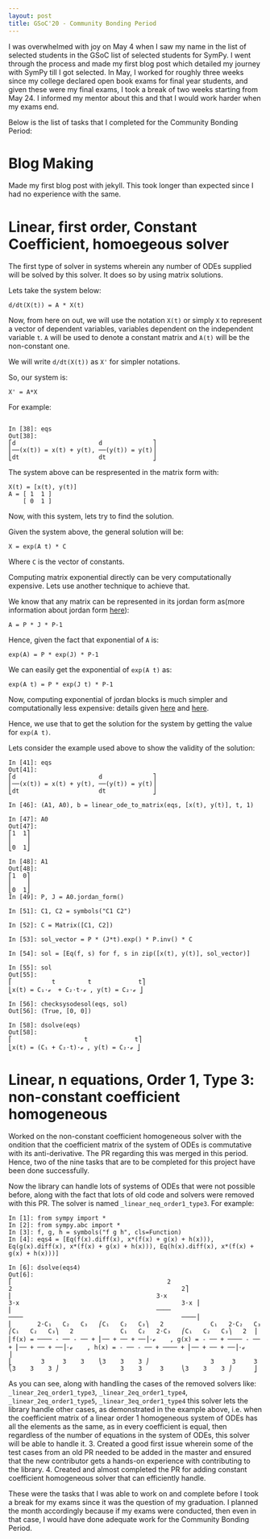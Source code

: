 ```yaml
---
layout: post
title: GSoC'20 - Community Bonding Period
---
```


I was overwhelmed with joy on May 4 when I saw my name in the list of selected students in the GSoC list of selected students
for SymPy. I went through the process and made my first blog post which detailed my journey with SymPy till I got selected.
In May, I worked for roughly three weeks since my college declared open book exams for final year students, and
 given these were my final exams, I took a break of two weeks starting from May 24. I informed my mentor about this and that I
would work harder when my exams end.

Below is the list of tasks that I completed for the Community Bonding Period:

# Blog Making

 Made my first blog post with jekyll. This took longer than expected since I had no experience with the same.
 
# Linear, first order, Constant Coefficient, homoegeous solver

The first type of solver in systems wherein any number of ODEs supplied will be solved by this solver. It does so by using matrix solutions.

Lets take the system below:
```
d/dt(X(t)) = A * X(t)
```

Now, from here on out, we will use the notation `X(t)` or simply `X` to represent a vector of dependent variables, variables dependent on the independent variable `t`. `A` will be used to denote a constant matrix and `A(t)` will be the non-constant one. 

We will write `d/dt(X(t))` as `X'` for simpler notations.

So, our system is:
```
X' = A*X
```

For example: 
```

In [38]: eqs                                                                                                                                                                                                
Out[38]: 
⎡d                       d              ⎤
⎢──(x(t)) = x(t) + y(t), ──(y(t)) = y(t)⎥
⎣dt                      dt             ⎦
```

The system above can be respresented in the matrix form with:
```
X(t) = [x(t), y(t)]
A = [ 1  1 ]
    [ 0  1 ]
```
Now, with this system, lets try to find the solution.

Given the system above, the general solution will be:
```
X = exp(A t) * C
```
Where `C` is the vector of constants. 

Computing matrix exponential directly can be very computationally expensive. Lets use another technique to achieve that.

We know that any matrix can be represented in its jordan form as(more information about jordan form [here](https://en.wikipedia.org/wiki/Jordan_normal_form)):
```
A = P * J * P-1
```
Hence, given the fact that exponential of `A` is:
```
exp(A) = P * exp(J) * P-1
```

We can easily get the exponential of `exp(A t)` as:
```
exp(A t) = P * exp(J t) * P-1
```
Now, computing exponential of jordan blocks is much simpler and computationally less expensive: details given [here](https://en.wikipedia.org/wiki/Matrix_exponential#General_case) and [here](https://www.math24.net/method-matrix-exponential/).

Hence, we use that to get the solution for the system by getting the value for `exp(A t)`.

Lets consider the example used above to show the validity of the solution:
```
In [41]: eqs                                                                                                                                                                                                
Out[41]: 
⎡d                       d              ⎤
⎢──(x(t)) = x(t) + y(t), ──(y(t)) = y(t)⎥
⎣dt                      dt             ⎦

In [46]: (A1, A0), b = linear_ode_to_matrix(eqs, [x(t), y(t)], t, 1)                                                                                                                                        

In [47]: A0                                                                                                                                                                                                 
Out[47]: 
⎡1  1⎤
⎢    ⎥
⎣0  1⎦

In [48]: A1                                                                                                                                                                                                 
Out[48]: 
⎡1  0⎤
⎢    ⎥
⎣0  1⎦
In [49]: P, J = A0.jordan_form()    

In [51]: C1, C2 = symbols("C1 C2")                                                                                                                                                            

In [52]: C = Matrix([C1, C2])                                                                                                                                                                               

In [53]: sol_vector = P * (J*t).exp() * P.inv() * C                                                                                                                                                         

In [54]: sol = [Eq(f, s) for f, s in zip([x(t), y(t)], sol_vector)]                                                                                                                                         

In [55]: sol                                                                                                                                                                                                
Out[55]: 
⎡           t         t             t⎤
⎣x(t) = C₁⋅ℯ  + C₂⋅t⋅ℯ , y(t) = C₂⋅ℯ ⎦

In [56]: checksysodesol(eqs, sol)                                                                                                                                                                           
Out[56]: (True, [0, 0])

In [58]: dsolve(eqs)                                                                                                                                                                                        
Out[58]: 
⎡                    t             t⎤
⎣x(t) = (C₁ + C₂⋅t)⋅ℯ , y(t) = C₂⋅ℯ ⎦

```

# Linear, n equations, Order 1, Type 3: non-constant coefficient homogeneous

   Worked on the non-constant coefficient homogeneous solver with the ondition that the coefficient matrix of the system of 
   ODEs is commutative with its anti-derivative. The PR regarding this was merged in this period. Hence, two of the nine tasks
   that are to be completed for this project have been done successfully.
   
   Now the library can handle lots of systems of ODEs that were not possible before, along with the fact that lots of old code 
   and solvers were removed with this PR. The solver is named ```_linear_neq_order1_type3```. For example:
   
   ```
   In [1]: from sympy import *                                                                                                                                                                                 
   In [2]: from sympy.abc import *                                                                                                                                                                             
   In [3]: f, g, h = symbols("f g h", cls=Function)                                                                                                                                                            
   In [4]: eqs4 = [Eq(f(x).diff(x), x*(f(x) + g(x) + h(x))), Eq(g(x).diff(x), x*(f(x) + g(x) + h(x))), Eq(h(x).diff(x), x*(f(x) + g(x) + h(x)))]                                                               

   In [6]: dsolve(eqs4)                                                                                                                                                                                        
   Out[6]: 
   ⎡                                           2                                               2                                               2⎤
   ⎢                                        3⋅x                                             3⋅x                                             3⋅x ⎥
   ⎢                                        ────                                            ────                                            ────⎥
   ⎢       2⋅C₁   C₂   C₃   ⎛C₁   C₂   C₃⎞   2             C₁   2⋅C₂   C₃   ⎛C₁   C₂   C₃⎞   2             C₁   C₂   2⋅C₃   ⎛C₁   C₂   C₃⎞   2  ⎥
   ⎢f(x) = ──── - ── - ── + ⎜── + ── + ──⎟⋅ℯ    , g(x) = - ── + ──── - ── + ⎜── + ── + ──⎟⋅ℯ    , h(x) = - ── - ── + ──── + ⎜── + ── + ──⎟⋅ℯ    ⎥
   ⎣        3     3    3    ⎝3    3    3 ⎠                 3     3     3    ⎝3    3    3 ⎠                 3    3     3     ⎝3    3    3 ⎠      ⎦

   ```
   
   As you can see, along with handling the cases of the removed solvers like: ```_linear_2eq_order1_type3```, ```_linear_2eq_order1_type4```, ```_linear_2eq_order1_type5```, ```_linear_3eq_order1_type4``` this solver lets the library
   handle other cases, as demonstrated in the example above, i.e. when the coefficient matrix of a linear order 1 homogeneous
   system of ODEs has all the elements as the same, as in every coefficient is equal, then regardless of the number of equations
   in the system of ODEs, this solver will be able to handle it.
3. Created a good first issue wherein some of the test cases from an old PR needed to be added in the master and ensured that 
   the new contributor gets a hands-on experience with contributing to the library.
4. Created and almost completed the PR for adding constant coefficient homogeneous solver that can efficiently handle.

These were the tasks that I was able to work on and complete before I took a break for my exams since it was the question of
my graduation. I planned the month accordingly because if my exams were conducted, then even in that case,
I would have done adequate work for the Community Bonding Period. 
